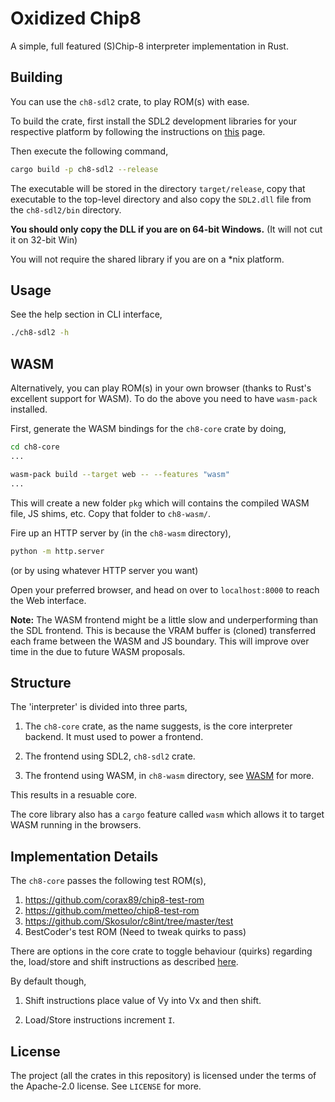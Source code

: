 # Oxidized Chip8

A simple, full featured (S)Chip-8 interpreter implementation in Rust.

## Building

You can use the `ch8-sdl2` crate, to play ROM(s) with ease.

To build the crate, first install the SDL2 development libraries for your respective platform
by following the instructions on [this](https://crates.io/crates/sdl2) page.

Then execute the following command,

```bash
cargo build -p ch8-sdl2 --release
```

The executable will be stored in the directory `target/release`, copy that executable
to the top-level directory and also copy the `SDL2.dll` file from the `ch8-sdl2/bin` directory.

**You should only copy the DLL if you are on 64-bit Windows.**
(It will not cut it on 32-bit Win)

You will not require the shared library if you are on a \*nix platform.

## Usage

See the help section in CLI interface,

```bash
./ch8-sdl2 -h
```

## WASM

Alternatively, you can play ROM(s) in your own browser (thanks to Rust's excellent support for WASM).
To do the above you need to have `wasm-pack` installed.

First, generate the WASM bindings for the `ch8-core` crate by doing,

```bash
cd ch8-core
...

wasm-pack build --target web -- --features "wasm"
...
```

This will create a new folder `pkg` which will contains the compiled WASM file, JS shims, etc.
Copy that folder to `ch8-wasm/`.

Fire up an HTTP server by (in the `ch8-wasm` directory),

```bash
python -m http.server
```

(or by using whatever HTTP server you want)

Open your preferred browser, and head on over to `localhost:8000` to reach the Web interface.

**Note:** The WASM frontend might be a little slow and underperforming than the SDL frontend.
This is because the VRAM buffer is (cloned) transferred each frame between the WASM and JS boundary.
This will improve over time in the due to future WASM proposals.

## Structure

The 'interpreter' is divided into three parts,

1. The `ch8-core` crate, as the name suggests, is the core interpreter
   backend. It must used to power a frontend.

2. The frontend using SDL2, `ch8-sdl2` crate.

3. The frontend using WASM, in `ch8-wasm` directory, see [WASM](#WASM) for more.

This results in a resuable core.

The core library also has a `cargo` feature called `wasm` which
allows it to target WASM running in the browsers.

## Implementation Details

The `ch8-core` passes the following test ROM(s),

1. https://github.com/corax89/chip8-test-rom
2. https://github.com/metteo/chip8-test-rom
3. https://github.com/Skosulor/c8int/tree/master/test
4. BestCoder's test ROM (Need to tweak quirks to pass)

There are options in the core crate to toggle behaviour (quirks) regarding the,
load/store and shift instructions as described [here](https://chip-8.github.io/database/#options).

By default though,

1. Shift instructions place value of Vy into Vx and then shift.

2. Load/Store instructions increment `I`.

## License

The project (all the crates in this repository) is licensed under the terms of the Apache-2.0 license.
See `LICENSE` for more.
